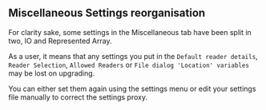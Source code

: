 ## Miscellaneous Settings reorganisation

For clarity sake, some settings in the Miscellaneous tab have been split in two,
IO and Represented Array.

As a user, it means that any settings you put in the `Default reader details`, `Reader Selection`,
`Allowed Readers` or `File dialog 'Location' variables` may be lost on upgrading.

You can either set them again using the settings menu or edit your settings file manually to correct the
settings proxy.
